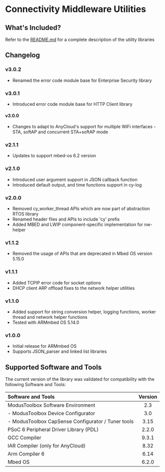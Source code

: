 # Connectivity Middleware Utilities

## What's Included?
Refer to the [README.md](./README.md) for a complete description of the utility libraries

## Changelog
### v3.0.2
* Renamed the error code module base for Enterprise Security library

### v3.0.1
* Introduced error code module base for HTTP Client library

#### v3.0.0
* Changes to adapt to AnyCloud's support for multiple WiFi interfaces - STA, softAP and concurrent STA+softAP mode

### v2.1.1
* Updates to support mbed-os 6.2 version

### v2.1.0
* Introduced user argument support in JSON callback function
* Introduced default output, and time functions support in cy-log

### v2.0.0
* Removed cy_worker_thread APIs which are now part of abstraction RTOS library
* Renamed header files and APIs to include 'cy' prefix
* Added MBED and LWIP component-specific implementation for nw-helper

### v1.1.2
* Removed the usage of APIs that are deprecated in Mbed OS version 5.15.0

### v1.1.1
* Added TCPIP error code for socket options
* DHCP client ARP offload fixes to the network helper utilities

### v1.1.0
* Added support for string conversion helper, logging functions, worker thread and network helper functions
* Tested with ARMmbed OS 5.14.0

### v1.0.0
* Initial release for ARMmbed OS
* Supports JSON_parser and linked list libraries

## Supported Software and Tools
The current version of the library was validated for compatibility with the following Software and Tools:

| Software and Tools                                      | Version |
| :---                                                    | :----:  |
| ModusToolbox Software Environment                       | 2.3     |
| - ModusToolbox Device Configurator                      | 3.0     |
| - ModusToolbox CapSense Configurator / Tuner tools      | 3.15    |
| PSoC 6 Peripheral Driver Library (PDL)                  | 2.2.0   |
| GCC Compiler                                            | 9.3.1   |
| IAR Compiler (only for AnyCloud)                        | 8.32    |
| Arm Compiler 6                                          | 6.14    |
| Mbed OS                                                 | 6.2.0   |
